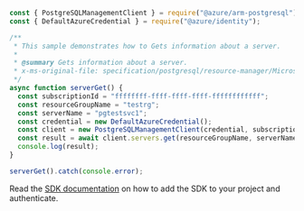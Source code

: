 ```javascript
const { PostgreSQLManagementClient } = require("@azure/arm-postgresql");
const { DefaultAzureCredential } = require("@azure/identity");

/**
 * This sample demonstrates how to Gets information about a server.
 *
 * @summary Gets information about a server.
 * x-ms-original-file: specification/postgresql/resource-manager/Microsoft.DBforPostgreSQL/stable/2017-12-01/examples/ServerGet.json
 */
async function serverGet() {
  const subscriptionId = "ffffffff-ffff-ffff-ffff-ffffffffffff";
  const resourceGroupName = "testrg";
  const serverName = "pgtestsvc1";
  const credential = new DefaultAzureCredential();
  const client = new PostgreSQLManagementClient(credential, subscriptionId);
  const result = await client.servers.get(resourceGroupName, serverName);
  console.log(result);
}

serverGet().catch(console.error);
```

Read the [SDK documentation](https://github.com/Azure/azure-sdk-for-js/blob/%40azure%2Farm-postgresql_6.0.1/sdk/postgresql/arm-postgresql/README.md) on how to add the SDK to your project and authenticate.
